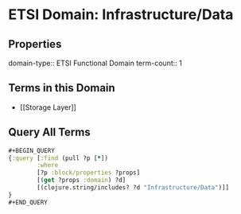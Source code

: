 # ETSI Domain: Infrastructure/Data

## Properties
domain-type:: ETSI Functional Domain
term-count:: 1

## Terms in this Domain

- [[Storage Layer]]

## Query All Terms
```clojure
#+BEGIN_QUERY
{:query [:find (pull ?p [*])
        :where
        [?p :block/properties ?props]
        [(get ?props :domain) ?d]
        [(clojure.string/includes? ?d "Infrastructure/Data")]]
}
#+END_QUERY
```